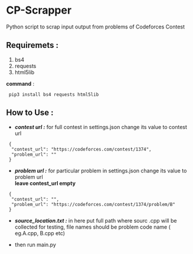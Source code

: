 # CP-Scrapper

Python script to scrap input output from problems of Codeforces Contest <br/>

## Requiremets :

1.  bs4
2.  requests
3.  html5lib

**command** :

```
 pip3 install bs4 requests html5lib
```

## How to Use :

- **_contest url :_** for full contest in settings.json change its value to contest url

```
 {
  "contest_url": "https://codeforces.com/contest/1374",
  "problem_url": ""
 }
```

- **_problem url :_** for particular problem in settings.json change its value to problem url
  <br> **leave contest_url empty**

```
 {
  "contest_url": "",
  "problem_url": "https://codeforces.com/contest/1374/problem/B"
 }
```

- **_source_location.txt :_** in here put full path where sourc .cpp will be collected for testing, file names should be problem code name ( eg.A.cpp, B.cpp etc)

- then run main.py
